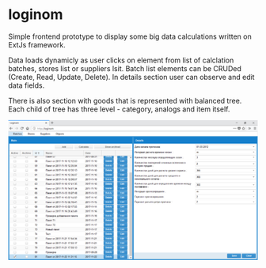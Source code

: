 # loginom

Simple frontend  prototype to display some big data calculations written on ExtJs framework. 

Data loads dynamicly as user clicks on element from list of calclation batches, stores list or suppliers lsit. 
Batch list elements can be CRUDed (Create, Read, Update, Delete). 
In details section user can observe and edit data fields. 

There is also section with goods that is represented with balanced tree. Each child of tree has three level - category, analogs and item itself.

![alt text](https://github.com/Gaever/loginom/blob/master/screenshots/Active%20batch%20selected.png)
